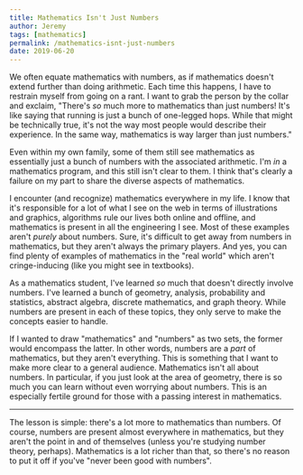 ```yaml
---
title: Mathematics Isn't Just Numbers
author: Jeremy
tags: [mathematics]
permalink: /mathematics-isnt-just-numbers
date: 2019-06-20
---
```


We often equate mathematics with numbers, as if mathematics doesn't extend further than doing arithmetic. Each time this happens, I have to restrain myself from going on a rant. I want to grab the person by the collar and exclaim, "There's *so* much more to mathematics than just numbers! It's like saying that running is just a bunch of one-legged hops. While that might be technically true, it's not the way most people would describe their experience. In the same way, mathematics is way larger than just numbers."

Even within my own family, some of them still see mathematics as essentially just a bunch of numbers with the associated arithmetic. I'm *in* a mathematics program, and this still isn't clear to them. I think that's clearly a failure on my part to share the diverse aspects of mathematics.

I encounter (and recognize) mathematics everywhere in my life. I know that it's responsible for a lot of what I see on the web in terms of illustrations and graphics, algorithms rule our lives both online and offline, and mathematics is present in all the engineering I see. Most of these examples aren't *purely* about numbers. Sure, it's difficult to get away from numbers in mathematics, but they aren't always the primary players. And yes, you can find plenty of examples of mathematics in the "real world" which aren't cringe-inducing (like you might see in textbooks).

As a mathematics student, I've learned *so* much that doesn't directly involve numbers. I've learned a bunch of geometry, analysis, probability and statistics, abstract algebra, discrete mathematics, and graph theory. While numbers are present in each of these topics, they only serve to make the concepts easier to handle.

If I wanted to draw "mathematics" and "numbers" as two sets, the former would encompass the latter. In other words, numbers are a *part* of mathematics, but they aren't everything. This is something that I want to make more clear to a general audience. Mathematics isn't all about numbers. In particular, if you just look at the area of geometry, there is so much you can learn without even worrying about numbers. This is an especially fertile ground for those with a passing interest in mathematics.

---

The lesson is simple: there's a lot more to mathematics than numbers. Of course, numbers are present almost everywhere in mathematics, but they aren't the point in and of themselves (unless you're studying number theory, perhaps). Mathematics is a lot richer than that, so there's no reason to put it off if you've "never been good with numbers".
